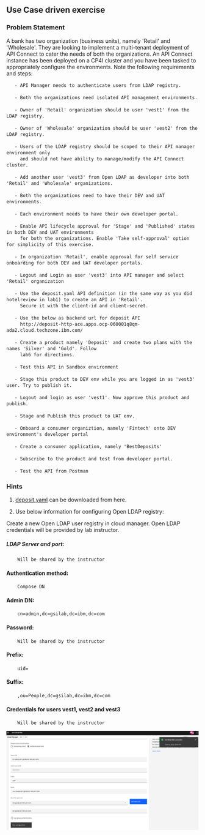## Use Case driven exercise
### Problem Statement

A bank has two organization (business units), namely 'Retail' and 'Wholesale'. They are looking to implement a multi-tenant deployment of API Connect to cater the needs of both the organizations. An API Connect instance has been deployed on a CP4I cluster and you have been tasked to appropriately configure the environments. Note the following requirements and steps:
      
       - API Manager needs to authenticate users from LDAP registry.
       
       - Both the organizations need isolated API management environments.
       
       - Owner of 'Retail' organization should be user 'vest1' from the LDAP registry.
       
       - Owner of 'Wholesale' organization should be user 'vest2' from the LDAP registry.
       
       - Users of the LDAP registry should be scoped to their API manager environment only 
         and should not have ability to manage/modify the API Connect cluster.
         
       - Add another user 'vest3' from Open LDAP as developer into both 'Retail' and 'Wholesale' organizations.
       
       - Both the organizations need to have their DEV and UAT environments.
       
       - Each environment needs to have their own developer portal.
       
       - Enable API lifecycle approval for 'Stage' and 'Published' states in both DEV and UAT environments 
         for both the organizations. Enable 'Take self-approval' option for simplicity of this exercise.
         
       - In organization 'Retail', enable approval for self service onboarding for both DEV and UAT developer portals.
       
       - Logout and Login as user 'vest3' into API manager and select 'Retail' organization
       
       - Use the deposit.yaml API definition (in the same way as you did hotelreview in lab1) to create an API in 'Retail'. 
         Secure it with the client-id and client-secret.
       
       - Use the below as backend url for deposit API
         http://deposit-http-ace.apps.ocp-060001q8qm-ada2.cloud.techzone.ibm.com/
         
       - Create a product namely 'Deposit' and create two plans with the names 'Silver' and 'Gold'. Follow 
         lab6 for directions.
       
       - Test this API in Sandbox environment
       
       - Stage this product to DEV env while you are logged in as 'vest3' user. Try to publish it.
       
       - Logout and login as user 'vest1'. Now approve this product and publish.
       
       - Stage and Publish this product to UAT env.
       
       - Onboard a consumer organiztion, namely 'Fintech' onto DEV environment's developer portal
       
       - Create a consumer application, namely 'BestDeposits'
       
       - Subscribe to the product and test from developer portal.
       
       - Test the API from Postman
       




### Hints

1) [deposit.yaml](https://github.com/ibm-ecosystem-lab/APICv10/blob/main/Misc/Exercises/deposit.yaml) can be downloaded from here.

2) Use below information for configuring Open LDAP registry:

Create a new Open LDAP user registry in cloud manager. Open LDAP credentials will be provided by lab instructor. 

##### LDAP Server and port: 
        Will be shared by the instructor
      
#### Authentication method: 
        Compose DN
      
#### Admin DN: 
        cn=admin,dc=gsilab,dc=ibm,dc=com
      
#### Password: 
        Will be shared by the instructor
      
#### Prefix: 
        uid=
      
#### Suffix: 
        ,ou=People,dc=gsilab,dc=ibm,dc=com

#### Credentials for users vest1, vest2 and vest3
        Will be shared by the instructor
      
      

![](images/open_ldap_config.png)

